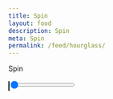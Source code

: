 ```yaml
---
title: Spin
layout: food
description: Spin
meta: Spin
permalink: /feed/hourglass/
---
```


Spin

<section class="container">
<div style="width: 400px; height: 400px;">
<canvas width=100 height=100 style="border: 1px solid black;">
</canvas>
<input type="range" min="1" max="100" value="0" class="slider" id="hourglass">
<style>
canvas {
  image-rendering: optimizeSpeed;             /* Older versions of FF          */
  image-rendering: -moz-crisp-edges;          /* FF 6.0+                       */
  image-rendering: -webkit-optimize-contrast; /* Safari                        */
  image-rendering: -o-crisp-edges;            /* OS X & Windows Opera (12.02+) */
  image-rendering: pixelated;                 /* Awesome future-browsers       */
  -ms-interpolation-mode: nearest-neighbor;   /* IE                            */
}
</style>
<script src="/feed/hourglass.js"></script>
</div>
</section>
